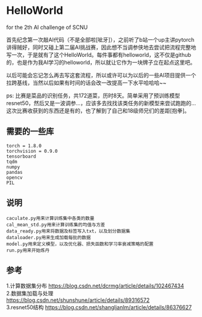 # HelloWorld
for the 2th AI challenge of SCNU

首先纪念第一次敲AI代码（不是全部啦[呲牙]），之前听了b站一个up主讲pytorch讲得贼好，同时又碰上第二届AI挑战赛，因此想不当调参侠地去尝试把流程完整地写一次，于是就有了这个HelloWorld。每件事都有helloworld，这不仅是github的，也是作为我AI学习的helloworld，所以就让它作为一块牌子立在起点这里吧。

以后可能会忘记怎么再去写这套流程，所以或许可以为以后的一些AI项目提供一个拉跨基线，当然以后如果有时间的话会改一改提高一下水平哈哈哈~~

ps: 比赛是菜品的识别任务，共172道菜，历时8天。简单采用了预训练模型resnet50，然后又是一波调参...，应该多去找找该类任务的新模型来尝试跑跑的...
    这次比赛收获到的东西还是有的，也了解到了自己和18级师兄们的差距[抱拳]。
    
## 需要的一些库
    torch = 1.8.0
    torchvision = 0.9.0
    tensorboard
    tqdm
    numpy
    pandas
    opencv
    PIL
    
## 说明
    caculate.py用来计算训练集中各类的数量
	cal_mean_std.py用来计算训练集的均值与方差
	data_ready.py用来将数据及标签写入txt，以及划分数据集
	dataloader.py用来生成加载每批的数据
	model.py用来定义模型，以及优化器、损失函数和学习率衰减策略的配置
	run.py用来开始炼丹

## 参考
1.计算数据集分布 https://blog.csdn.net/dcrmg/article/details/102467434      
2.数据集加载与处理 https://blog.csdn.net/shunshune/article/details/89316572      
3.resnet50结构 https://blog.csdn.net/shanglianlm/article/details/86376627
